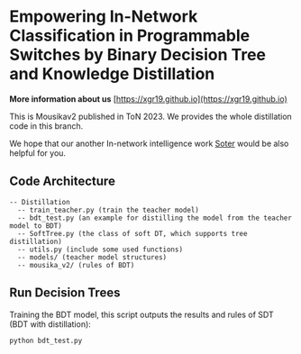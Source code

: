 # Empowering In-Network Classification in Programmable Switches by Binary Decision Tree and Knowledge Distillation
**More information about us** [https://xgr19.github.io](https://xgr19.github.io)  

This is Mousikav2 published in ToN 2023. We provides the whole distillation code in this branch.

We hope that our another In-network intelligence work [Soter](https://github.com/xgr19/Soter) would be also helpful for you.

## Code Architecture
```
-- Distillation
  -- train_teacher.py (train the teacher model)
  -- bdt_test.py (an example for distilling the model from the teacher model to BDT)
  -- SoftTree.py (the class of soft DT, which supports tree distillation)
  -- utils.py (include some used functions)
  -- models/ (teacher model structures)
  -- mousika_v2/ (rules of BDT)
```

## Run Decision Trees
Training the BDT model, this script outputs the results and rules of SDT (BDT with distillation):
```
python bdt_test.py
```
